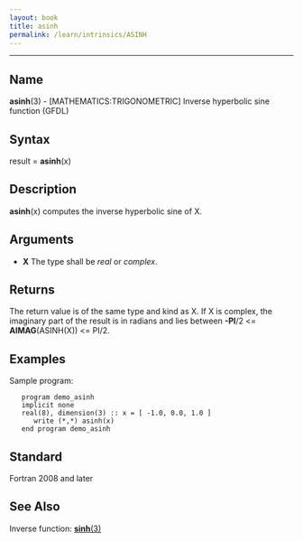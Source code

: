 ```yaml
---
layout: book
title: asinh
permalink: /learn/intrinsics/ASINH
---
```

-------------------------------------------------------------------------------
## __Name__

__asinh__(3) - \[MATHEMATICS:TRIGONOMETRIC\] Inverse hyperbolic sine function
(GFDL)

## __Syntax__

result = __asinh__(x)

## __Description__

__asinh__(x) computes the inverse hyperbolic sine of X.

## __Arguments__

  - __X__
    The type shall be _real_ or _complex_.

## __Returns__

The return value is of the same type and kind as X. If X is complex, the
imaginary part of the result is in radians and lies between __-PI__/2
\<= __AIMAG__(ASINH(X)) \<= PI/2.

## __Examples__

Sample program:

```
   program demo_asinh
   implicit none
   real(8), dimension(3) :: x = [ -1.0, 0.0, 1.0 ]
      write (*,*) asinh(x)
   end program demo_asinh
```

## __Standard__

Fortran 2008 and later

## __See Also__

Inverse function: [__sinh__(3)](SINH)
